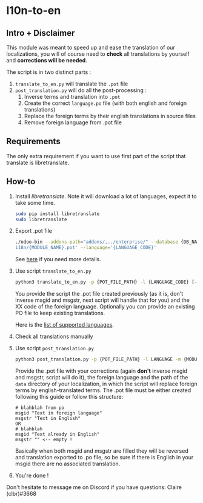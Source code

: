 # l10n-to-en

## Intro + Disclaimer
This module was meant to speed up and ease the translation of our localizations, 
you will of course need to **check** all translations by yourself and **corrections will be needed**.

The script is in two distinct parts :
1. `translate_to_en.py` will translate the `.pot` file
2. `post_translation.py` will do all the post-processing : 
    1. Inverse terms and translation into `.pot`
    2. Create the correct `language.po` file (with both english and foreign translations)
    3. Replace the foreign terms by their english translations in source files
    4. Remove foreign language from .pot file

## Requirements
The only extra requirement if you want to use first part of the script that translate is libretranslate.

## How-to
1. Install *libretranslate*. Note it will download a lot of languages, expect it to take some time.
   ```bash
   sudo pip install libretranslate
   sudo libretranslate
   ```
2. Export .pot file
   ```bash
   ./odoo-bin --addons-path="addons/,../enterprise/" --database {DB_NAME} --modules='{MODULE_NAME}' --i18n-export='{MODULE_PATH}/
   i18n/{MODULE_NAME}.pot' --language='{LANGUAGE_CODE}'
   ```
   See [here](https://www.notion.so/Localization-101-454abcff422c4110ac3898c9b5d7da05#ad77d275215549d0923ad11789bdf138) if you need more details.
3. Use script `translate_to_en.py`
   ```bash
   python3 translate_to_en.py -p {POT_FILE_PATH} -l {LANGUAGE_CODE} [-f {PO_FILE_PATH}]
   ```
   You provide the script the .pot file created previously (as it is, don't inverse msgid and msgstr, next script will handle that for you) and the XX code of the foreign language. Optionally you can provide an existing PO file to keep existing translations.

   Here is the [list of supported languages](https://libretranslate.com/languages).
4. Check all translations manually
5. Use script `post_translation.py`
   ```bash
   python3 post_translation.py -p {POT_FILE_PATH} -l LANGUAGE -m {MODULE_DATA_DIRECTORY_PATH}
   ```
   Provide the .pot file with your corrections (again **don't** inverse msgid and msgstr, script will do it), the foreign language and the path of the `data` directory of your localization, in which the script will replace foreign terms by english-translated terms.
   The .pot file must be either created following this guide or follow this structure:
   ```
   # blahblah from po
   msgid "Text in foreign language"
   msgstr "Text in English"
   OR 
   # blahblah
   msgid "Text already in English"
   msgstr "" <-- empty !
   ```
   Basically when both msgid and msgstr are filled they will be reversed and translation exported to .po file, so be sure if there is English in your msgid there are no associated translation.
6. You're done !

Don't hesitate to message me on Discord if you have questions: Claire (clbr)#3668